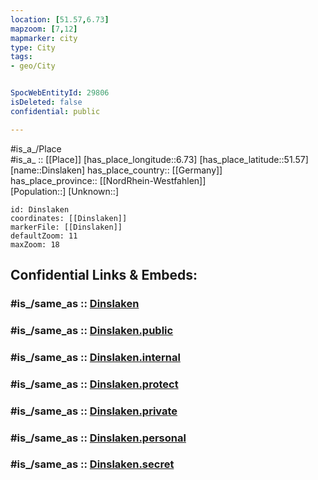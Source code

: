 ```yaml
---
location: [51.57,6.73] 
mapzoom: [7,12] 
mapmarker: city 
type: City
tags:
- geo/City


SpocWebEntityId: 29806
isDeleted: false
confidential: public

---
```

#is_a_/Place  
#is_a_ :: [[Place]] 
[has_place_longitude::6.73] 
[has_place_latitude::51.57] 
[name::Dinslaken] 
has_place_country:: [[Germany]]  
has_place_province:: [[NordRhein-Westfahlen]]  
[Population::] 
[Unknown::] 


```leaflet
id: Dinslaken
coordinates: [[Dinslaken]] 
markerFile: [[Dinslaken]] 
defaultZoom: 11 
maxZoom: 18
```


## Confidential Links & Embeds: 

### #is_/same_as :: [Dinslaken](/_Standards/Earth/Continent/Europe/Europe~Central/Germany/Germany~West/Nordrhein-Westfalen/counties~NW/Wesel/cities~Wesel/Dinslaken.md) 

### #is_/same_as :: [Dinslaken.public](/_public/Earth/Continent/Europe/Europe~Central/Germany/Germany~West/Nordrhein-Westfalen/counties~NW/Wesel/cities~Wesel/Dinslaken.public.md) 

### #is_/same_as :: [Dinslaken.internal](/_internal/Earth/Continent/Europe/Europe~Central/Germany/Germany~West/Nordrhein-Westfalen/counties~NW/Wesel/cities~Wesel/Dinslaken.internal.md) 

### #is_/same_as :: [Dinslaken.protect](/_protect/Earth/Continent/Europe/Europe~Central/Germany/Germany~West/Nordrhein-Westfalen/counties~NW/Wesel/cities~Wesel/Dinslaken.protect.md) 

### #is_/same_as :: [Dinslaken.private](/_private/Earth/Continent/Europe/Europe~Central/Germany/Germany~West/Nordrhein-Westfalen/counties~NW/Wesel/cities~Wesel/Dinslaken.private.md) 

### #is_/same_as :: [Dinslaken.personal](/_personal/Earth/Continent/Europe/Europe~Central/Germany/Germany~West/Nordrhein-Westfalen/counties~NW/Wesel/cities~Wesel/Dinslaken.personal.md) 

### #is_/same_as :: [Dinslaken.secret](/_secret/Earth/Continent/Europe/Europe~Central/Germany/Germany~West/Nordrhein-Westfalen/counties~NW/Wesel/cities~Wesel/Dinslaken.secret.md)

